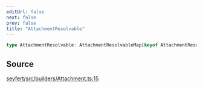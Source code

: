 ```yaml
---
editUrl: false
next: false
prev: false
title: "AttachmentResolvable"
---
```


```ts
type AttachmentResolvable: AttachmentResolvableMap[keyof AttachmentResolvableMap] | AttachmentBuilder | Attachment;
```

## Source

[seyfert/src/builders/Attachment.ts:15](https://github.com/potoland/potocuit/blob/fe122a1/src/builders/Attachment.ts#L15)
